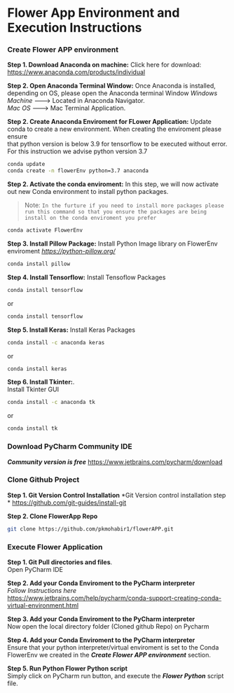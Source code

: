 # Flower App Environment and Execution Instructions 
### Create Flower APP environment
**Step 1. Download Anaconda on machine:**
Click here for download:  
https://www.anaconda.com/products/individual

**Step 2. Open Anaconda Terminal Window:**
Once Anaconda is installed, depending on OS, please open the Anaconda terminal Window
*Windows Machine* ---> Located in Anaconda Navigator.   
*Mac OS* ---> Mac Terminal Application. 

**Step 2. Create Anaconda Enviroment for FLower Application:**
Update conda to create a new environment. When creating the enviroment please ensure  
that python version is below 3.9 for tensorflow to be executed without error. For this instruction we advise python version 3.7
```sh
conda update
conda create -n flowerEnv python=3.7 anaconda
```
**Step 2. Activate the conda enviroment:**
In this step, we will now activate out new Conda environment to install python packages. 

> Note: `In the furture if you need to install more packages please run this command so that you ensure the packages are being install on the conda enviroment you prefer`

```sh
conda activate FlowerEnv
```
**Step 3. Install Pillow Package:**
Install Python Image library on FlowerEnv enviroment
*https://python-pillow.org/*
```sh
conda install pillow
```
**Step 4. Install Tensorflow:**
Install Tensoflow Packages
```sh
conda install tensorflow
```
or
```sh
conda install tensorflow
```
**Step 5. Install Keras:**
Install Keras Packages
```sh
conda install -c anaconda keras
```
or
```sh
conda install keras
```
**Step 6. Install Tkinter:**.   
Install Tkinter GUI
```sh
conda install -c anaconda tk
```
or
```sh
conda install tk
```
### Download PyCharm Community IDE
***Community version is free*** 
https://www.jetbrains.com/pycharm/download  

### Clone Github Project 
**Step 1. Git Version Control Installation**
*Git Version control installation step *
https://github.com/git-guides/install-git

**Step 2. Clone FlowerApp Repo**
```sh
git clone https://github.com/pkmohabir1/flowerAPP.git
```

### Execute Flower Application
**Step 1. Git Pull directories and files**.  
Open PyCharm IDE  

**Step 2. Add your Conda Enviroment to the PyCharm interpreter**  
*Follow Instructions here*  
https://www.jetbrains.com/help/pycharm/conda-support-creating-conda-virtual-environment.html 

**Step 3. Add your Conda Enviroment to the PyCharm interpreter**  
Now open the local directory folder (Cloned github Repo) on Pycharm  

**Step 4. Add your Conda Enviroment to the PyCharm interpreter**  
Ensure that your python interpreter/virtual enviroment is set to the Conda FlowerEnv we     created in the ***Create Flower APP environment*** section.  

**Step 5. Run Python Flower Python script**  
Simply click on PyCharm run button, and execute the ***Flower Python*** script file. 


